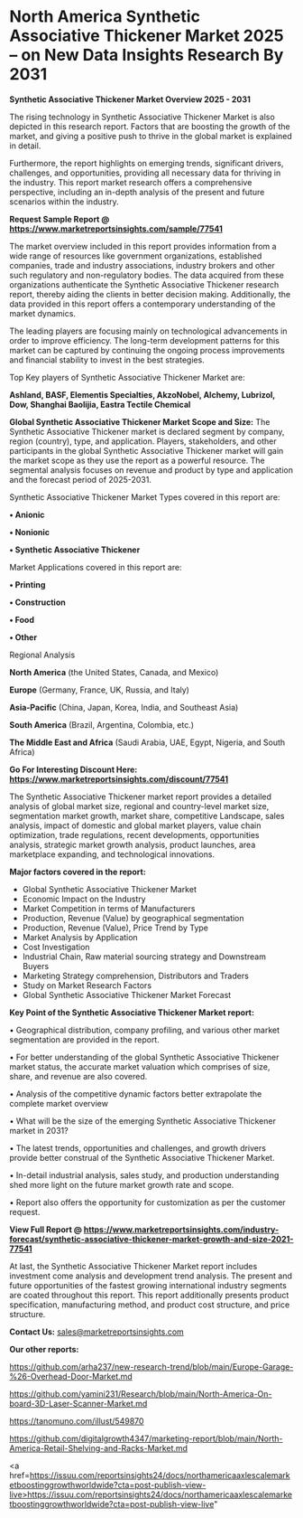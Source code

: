 # North America Synthetic Associative Thickener Market 2025 – on New Data Insights Research By 2031

<Strong> Synthetic Associative Thickener Market Overview 2025 - 2031</strong>

The rising technology in Synthetic Associative Thickener Market is also depicted in this research report. Factors that are boosting the growth of the market, and giving a positive push to thrive in the global market is explained in detail.

Furthermore, the report highlights on emerging trends, significant drivers, challenges, and opportunities, providing all necessary data for thriving in the industry. This report market research offers a comprehensive perspective, including an in-depth analysis of the present and future scenarios within the industry.

<strong>Request Sample Report @ <a href=https://www.marketreportsinsights.com/sample/77541>https://www.marketreportsinsights.com/sample/77541</a></strong>

The market overview included in this report provides information from a wide range of resources like government organizations, established companies, trade and industry associations, industry brokers and other such regulatory and non-regulatory bodies. The data acquired from these organizations authenticate the Synthetic Associative Thickener research report, thereby aiding the clients in better decision making. Additionally, the data provided in this report offers a contemporary understanding of the market dynamics.

The leading players are focusing mainly on technological advancements in order to improve efficiency. The long-term development patterns for this market can be captured by continuing the ongoing process improvements and financial stability to invest in the best strategies.

Top Key players of Synthetic Associative Thickener Market are:

<strong>Ashland, BASF, Elementis Specialties, AkzoNobel, Alchemy, Lubrizol, Dow, Shanghai Baolijia, Eastra Tectile Chemical</strong>

<strong><b>Global Synthetic Associative Thickener Market Scope and Size:</b></strong>
The Synthetic Associative Thickener market is declared segment by company, region (country), type, and application. Players, stakeholders, and other participants in the global Synthetic Associative Thickener market will gain the market scope as they use the report as a powerful resource. The segmental analysis focuses on revenue and product by type and application and the forecast period of 2025-2031.

Synthetic Associative Thickener Market Types covered in this report are:

<strong>• Anionic

• Nonionic

• Synthetic Associative Thickener</strong>

Market Applications covered in this report are:

<strong>• Printing

• Construction

• Food

• Other</strong> 

Regional Analysis

<strong>North America</strong> (the United States, Canada, and Mexico)

<strong>Europe</strong> (Germany, France, UK, Russia, and Italy)

<strong>Asia-Pacific</strong> (China, Japan, Korea, India, and Southeast Asia)

<strong>South America</strong> (Brazil, Argentina, Colombia, etc.)

<strong>The Middle East and Africa</strong> (Saudi Arabia, UAE, Egypt, Nigeria, and South Africa)

<strong>Go For Interesting Discount Here: <a href=https://www.marketreportsinsights.com/discount/77541>https://www.marketreportsinsights.com/discount/77541</a></strong>

The Synthetic Associative Thickener market report provides a detailed analysis of global market size, regional and country-level market size, segmentation market growth, market share, competitive Landscape, sales analysis, impact of domestic and global market players, value chain optimization, trade regulations, recent developments, opportunities analysis, strategic market growth analysis, product launches, area marketplace expanding, and technological innovations.

<strong><b>Major factors covered in the report:</b></strong>
<ul>
  <li>Global Synthetic Associative Thickener Market </li>
  <li>Economic Impact on the Industry</li>
  <li>Market Competition in terms of Manufacturers</li>
  <li>Production, Revenue (Value) by geographical segmentation</li>
  <li>Production, Revenue (Value), Price Trend by Type</li>
  <li>Market Analysis by Application</li>
  <li>Cost Investigation</li>
  <li>Industrial Chain, Raw material sourcing strategy and Downstream Buyers</li>
  <li>Marketing Strategy comprehension, Distributors and Traders</li>
  <li>Study on Market Research Factors</li>
  <li>Global Synthetic Associative Thickener Market Forecast</li>
</ul>

<strong><b>Key Point of the Synthetic Associative Thickener Market report:</b></strong>

• Geographical distribution, company profiling, and various other market segmentation are provided in the report.

• For better understanding of the global Synthetic Associative Thickener market status, the accurate market valuation which comprises of size, share, and revenue are also covered.

• Analysis of the competitive dynamic factors better extrapolate the complete market overview

• What will be the size of the emerging Synthetic Associative Thickener market in 2031?

• The latest trends, opportunities and challenges, and growth drivers provide better construal of the Synthetic Associative Thickener Market.

• In-detail industrial analysis, sales study, and production understanding shed more light on the future market growth rate and scope.

• Report also offers the opportunity for customization as per the customer request.

<strong><b>View Full Report @ <a href=https://www.marketreportsinsights.com/industry-forecast/synthetic-associative-thickener-market-growth-and-size-2021-77541>https://www.marketreportsinsights.com/industry-forecast/synthetic-associative-thickener-market-growth-and-size-2021-77541</a></b></strong>


At last, the Synthetic Associative Thickener Market report includes investment come analysis and development trend analysis. The present and future opportunities of the fastest growing international industry segments are coated throughout this report. This report additionally presents product specification, manufacturing method, and product cost structure, and price structure.

<strong>Contact Us:</strong>
sales@marketreportsinsights.com

<strong>Our other reports:</strong>

<a href=https://github.com/arha237/new-research-trend/blob/main/Europe-Garage-%26-Overhead-Door-Market.md>https://github.com/arha237/new-research-trend/blob/main/Europe-Garage-%26-Overhead-Door-Market.md</a>

<a href=https://github.com/yamini231/Research/blob/main/North-America-On-board-3D-Laser-Scanner-Market.md>https://github.com/yamini231/Research/blob/main/North-America-On-board-3D-Laser-Scanner-Market.md</a>

<a href=https://tanomuno.com/illust/549870>https://tanomuno.com/illust/549870</a>

<a href=https://github.com/digitalgrowth4347/marketing-report/blob/main/North-America-Retail-Shelving-and-Racks-Market.md>https://github.com/digitalgrowth4347/marketing-report/blob/main/North-America-Retail-Shelving-and-Racks-Market.md</a>

<a href=https://issuu.com/reportsinsights24/docs/northamericaaxlescalemarketboostinggrowthworldwide?cta=post-publish-view-live>https://issuu.com/reportsinsights24/docs/northamericaaxlescalemarketboostinggrowthworldwide?cta=post-publish-view-live</a>"
